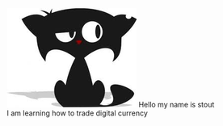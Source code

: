 <img src='lib/images/cat.jpg' />
Hello my name is stout<br/>
I am learning how to trade digital currency<br/>
